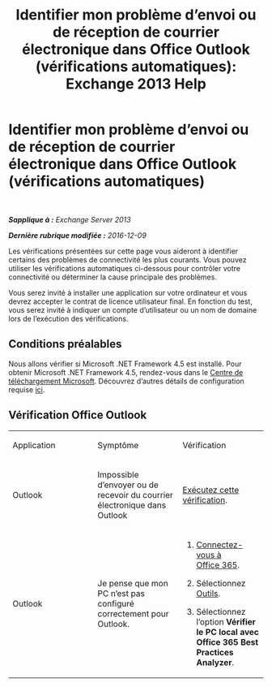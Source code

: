 ﻿---
title: 'Identifier mon problème d’envoi ou de réception de courrier électronique dans Office Outlook (vérifications automatiques): Exchange 2013 Help'
TOCTitle: Identifier mon problème d’envoi ou de réception de courrier électronique dans Office Outlook (vérifications automatiques)
ms:assetid: 0de16c79-807a-4cae-9097-22dd61a157b4
ms:mtpsurl: https://technet.microsoft.com/fr-fr/library/Dn793609(v=EXCHG.150)
ms:contentKeyID: 62629988
ms.date: 04/24/2018
mtps_version: v=EXCHG.150
ms.translationtype: HT
---

# Identifier mon problème d’envoi ou de réception de courrier électronique dans Office Outlook (vérifications automatiques)

 

_**Sapplique à :** Exchange Server 2013_

_**Dernière rubrique modifiée :** 2016-12-09_

Les vérifications présentées sur cette page vous aideront à identifier certains des problèmes de connectivité les plus courants. Vous pouvez utiliser les vérifications automatiques ci-dessous pour contrôler votre connectivité ou déterminer la cause principale des problèmes.

Vous serez invité à installer une application sur votre ordinateur et vous devrez accepter le contrat de licence utilisateur final. En fonction du test, vous serez invité à indiquer un compte d’utilisateur ou un nom de domaine lors de l’exécution des vérifications.

## Conditions préalables

Nous allons vérifier si Microsoft .NET Framework 4.5 est installé. Pour obtenir Microsoft .NET Framework 4.5, rendez-vous dans le [Centre de téléchargement Microsoft](https://www.microsoft.com/fr-fr/download/details.aspx?id=30653). Découvrez d’autres détails de configuration requise [ici](https://technet.microsoft.com/library/jj851141\(v=exchg.80\).aspx).

## Vérification Office Outlook


<table>
<colgroup>
<col style="width: 33%" />
<col style="width: 33%" />
<col style="width: 33%" />
</colgroup>
<tbody>
<tr class="odd">
<td><p>Application</p></td>
<td><p>Symptôme</p></td>
<td><p>Vérification</p></td>
</tr>
<tr class="even">
<td><p>Outlook</p></td>
<td><p>Impossible d’envoyer ou de recevoir du courrier électronique dans Outlook</p></td>
<td><p><a href="https://go.microsoft.com/fwlink/?linkid=313775">Exécutez cette vérification</a>.</p></td>
</tr>
<tr class="odd">
<td><p>Outlook</p></td>
<td><p>Je pense que mon PC n’est pas configuré correctement pour Outlook.</p></td>
<td><ol>
<li><p><a href="https://portal.microsoftonline.com/">Connectez-vous à Office 365</a>.</p></li>
<li><p>Sélectionnez <a href="https://portal.microsoftonline.com/tools">Outils</a>.</p></li>
<li><p>Sélectionnez l’option <strong>Vérifier le PC local avec Office 365 Best Practices Analyzer</strong>.</p></li>
</ol></td>
</tr>
</tbody>
</table>

